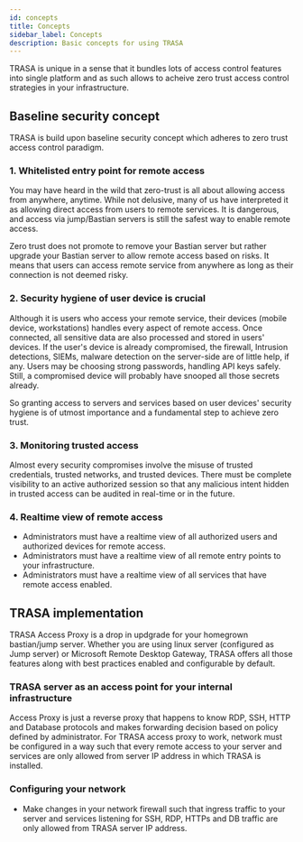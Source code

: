 ```yaml
---
id: concepts
title: Concepts
sidebar_label: Concepts
description: Basic concepts for using TRASA
---
```


TRASA is unique in a sense that it bundles lots of access control features into single platform and as such allows to acheive zero trust access control strategies in your infrastructure. 

## Baseline security concept

TRASA is build upon baseline security concept which adheres to zero trust access control paradigm.

### 1. Whitelisted entry point for remote access

You may have heard in the wild that zero-trust is all about allowing access from anywhere, anytime. While not delusive, many of us have interpreted it as allowing direct access from users to remote services. It is dangerous, and access via jump/Bastian servers is still the safest way to enable remote access.

Zero trust does not promote to remove your Bastian server but rather upgrade your Bastian server to allow remote access based on risks. It means that users can access remote service from anywhere as long as their connection is not deemed risky. 


### 2. Security hygiene of user device is crucial

Although it is users who access your remote service, their devices (mobile device, workstations) handles every aspect of remote access. Once connected, all sensitive data are also processed and stored in users' devices. If the user's device is already compromised, the firewall, Intrusion detections, SIEMs, malware detection on the server-side are of little help, if any. Users may be choosing strong passwords, handling API keys safely. Still, a compromised device will probably have snooped all those secrets already.

So granting access to servers and services based on user devices' security hygiene is of utmost importance and a fundamental step to achieve zero trust.


### 3. Monitoring trusted access

Almost every security compromises involve the misuse of trusted credentials, trusted networks, and trusted devices. There must be complete visibility to an active authorized session so that any malicious intent hidden in trusted access can be audited in real-time or in the future.


### 4. Realtime view of remote access

+ Administrators must have a realtime view of all authorized users and authorized devices for remote access. 
+ Administrators must have a realtime view of all remote entry points to your infrastructure.
+ Administrators must have a realtime view of all services that have remote access enabled.


## TRASA implementation

TRASA Access Proxy is a drop in updgrade for your homegrown bastian/jump server.
Whether you are using linux server (configured as Jump server) or Microsoft Remote Desktop Gateway, TRASA offers all those features along with best practices enabled and configurable by default.

### TRASA server as an access point for your internal infrastructure
Access Proxy is just a reverse proxy that happens to know RDP, SSH, HTTP and Database protocols and makes forwarding decision based on policy defined by administrator. For TRASA access proxy to work, network must be configured in a way such that every remote access to your server and services are only allowed from server IP address in which TRASA is installed.

### Configuring your network
+ Make changes in your network firewall such that ingress traffic to your server and services listening for SSH, RDP, HTTPs and DB traffic are only allowed from TRASA server IP address.
 